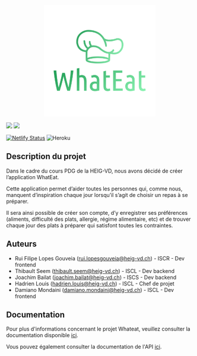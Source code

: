 <div align="center">
  <img height="300px" src="https://raw.githubusercontent.com/WhatEatInc/WhatEat-doc/main/Cahier%20des%20charges/images/logo.png" \>
</div>

<div>

</div>

![](https://img.shields.io/badge/version-1.0.0-green.svg)
[![](https://img.shields.io/badge/licence-MIT-blue.svg)](https://opensource.org/licenses/MIT)

[![Netlify Status](https://api.netlify.com/api/v1/badges/89eadb82-5256-4fd1-abe6-d4c6a9c8e9ab/deploy-status)](https://app.netlify.com/sites/whateat-frontend/deploys)
![Heroku](https://pyheroku-badge.herokuapp.com/?app=whateat-backend&style=flat)

## Description du projet

Dans le cadre du cours PDG de la HEIG-VD, nous avons décidé de créer l’application WhatEat.

Cette application permet d’aider toutes les personnes qui, comme nous, manquent d’inspiration chaque jour lorsqu’il s’agit de choisir un repas à se préparer.

Il sera ainsi possible de créer son compte, d’y enregistrer ses préférences (aliments, difficulté des plats, allergie, régime alimentaire, etc) et de trouver chaque jour des plats à préparer qui satisfont toutes les contraintes.

## Auteurs

- Rui Filipe Lopes Gouveia (rui.lopesgouveia@heig-vd.ch) - ISCR - Dev frontend
- Thibault Seem (thibault.seem@heig-vd.ch) - ISCL - Dev backend
- Joachim Bailat (joachim.bailat@heig-vd.ch) - ISCS - Dev backend
- Hadrien Louis (hadrien.louis@heig-vd.ch) - ISCL - Chef de projet
- Damiano Mondaini (damiano.mondaini@heig-vd.ch) - ISCL - Dev frontend

## Documentation

Pour plus d'informations concernant le projet Whateat, veuillez consulter la documentation disponible [ici](https://github.com/WhatEatInc/WhatEat-doc).

Vous pouvez également consulter la documentation de l'API [ici](https://whateat-backend.herokuapp.com/v0/docs).

